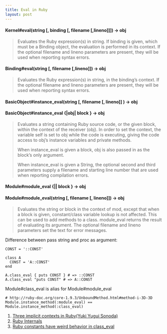 ```yaml
---
title: Eval in Ruby
layout: post
---
```


#### Kernel#eval(string [, binding [, filename [,lineno]]]) → obj

> Evaluates the Ruby expression(s) in string. If binding is given, which must be a Binding object, the evaluation is performed in its context. If the optional filename and lineno parameters are present, they will be used when reporting syntax errors.


#### Binding#eval(string [, filename [,lineno]]) → obj

> Evaluates the Ruby expression(s) in string, in the binding’s context. If the optional filename and lineno parameters are present, they will be used when reporting syntax errors.

#### BasicObject#instance_eval(string [, filename [, lineno]] ) → obj

#### BasicObject#instance_eval {|obj| block } → obj

> Evaluates a string containing Ruby source code, or the given block, within the context of the receiver (obj). In order to set the context, the variable self is set to obj while the code is executing, giving the code access to obj’s instance variables and private methods.
>
> When instance_eval is given a block, obj is also passed in as the block’s only argument.
>
> When instance_eval is given a String, the optional second and third parameters supply a filename and starting line number that are used when reporting compilation errors.

#### Module#module_eval {|| block } → obj

#### Module#module_eval(string [, filename [, lineno]]) → obj

> Evaluates the string or block in the context of mod, except that when a block is given, constant/class variable lookup is not affected. This can be used to add methods to a class. module_eval returns the result of evaluating its argument. The optional filename and lineno parameters set the text for error messages.

Difference between pass string and proc as argument:

    CONST = '::CONST'

    class A
      CONST = 'A::CONST'
    end

    A.class_eval { puts CONST } # => ::CONST
    A.class_eval "puts CONST" # => A::CONST

Module#class_eval is alias for Module#module_eval 

    # http://ruby-doc.org/core-1.9.3/UnboundMethod.html#method-i-3D-3D
    Module.instance_method(:module_eval) == Module.instance_method(:class_eval)

1.  [Three implicit contexts in Ruby(Yuki Yugui Sonoda)](http://yugui.jp/articles/846)
1.  [Ruby Internals](http://www.slideshare.net/burkelibbey/ruby-internals)
1.  [Ruby constants have weird behavior in class_eval](https://www.pgrs.net/2007/09/12/ruby-constants-have-weird-behavior-in-class_eval/)
